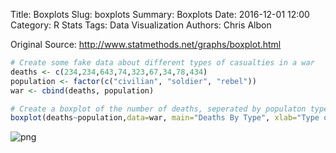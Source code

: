 Title: Boxplots
Slug: boxplots
Summary: Boxplots
Date: 2016-12-01 12:00
Category: R Stats
Tags: Data Visualization
Authors: Chris Albon


Original Source: http://www.statmethods.net/graphs/boxplot.html


```R
# Create some fake data about different types of casualties in a war
deaths <- c(234,234,643,74,323,67,34,78,434)
population <- factor(c("civilian", "soldier", "rebel"))
war <- cbind(deaths, population)
```


```R
# Create a boxplot of the number of deaths, seperated by populaton type, with teach boxplot labelled with the factor name, and colored different shades of red
boxplot(deaths~population,data=war, main="Deaths By Type", xlab="Type of Victims", ylab="Number Of Deaths", names=population, col=c("red3","indianred4","orangered1"))
```


![png]({filename}/images/boxplots_files/boxplots_2_0.png)
